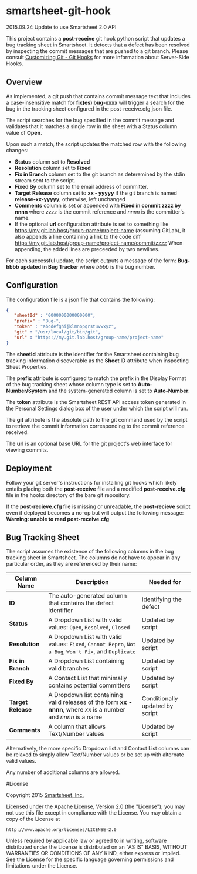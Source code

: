 # smartsheet-git-hook

2015.09.24 Update to use Smartsheet 2.0 API

This project contains a **post-receive** git hook python script that updates a bug tracking sheet in Smartsheet. It detects that a defect has been resolved by inspecting the commit messages that are pushed to a git branch. Please consult [Customizing Git - Git Hooks](http://git-scm.com/book/en/v2/Customizing-Git-Git-Hooks) for more information about Server-Side Hooks.

## Overview

As implemented, a git push that contains commit message text that includes a case-insensitive match for **fix(es) bug-xxxx** will trigger a search for the bug in the tracking sheet configured in the post-receive.cfg json file. 

The script searches for the bug specified in the commit message and validates that it matches a single row in the sheet with a Status column value of **Open**.

Upon such a match, the script updates the matched row with the following changes:
- **Status** column set to **Resolved**
- **Resolution** column set to **Fixed**
- **Fix in Branch** column set to the git branch as deteremined by the stdin stream sent to the script.
- **Fixed By** column set to the email address of committer.
- **Target Release** column set to **xx - yyyyy** if the git branch is named **release-xx-yyyyy**, otherwise, left unchanged
- **Comments** column is set or appended with **Fixed in commit zzzz by nnnn** where *zzzz* is the commit reference and *nnnn* is the committer's name. 
- If the optional **url** configuration attribute is set to something like https://my.git.lab.host/group-name/project-name (assuming GitLab), it also appends a line containing a link to the code diff https://my.git.lab.host/group-name/project-name/commit/zzzz When appending, the added lines are preceeded by two newlines.

For each successful update, the script outputs a message of the form: **Bug-bbbb updated in Bug Tracker** where *bbbb* is the bug number.

## Configuration
The configuration file is a json file that contains the following:

```json
{
   "sheetId" : "0000000000000000",
   "prefix" : "Bug-",
   "token" : "abcdefghijklmnopqrstuvwxyz",
   "git" : "/usr/local/git/bin/git",
   "url" : "https://my.git.lab.host/group-name/project-name"
}
```

The **sheetId** attribute is the identifier for the Smartsheet containing bug tracking information discoverable as the **Sheet ID** attribute when inspecting Sheet Properties.

The **prefix** attribute is configured to match the prefix in the Display Format of the bug tracking sheet whose column type is set to **Auto-Number/System** and the system-generated column is set to **Auto-Number**.

The **token** attribute is the Smartsheet REST API access token generated in the Personal Settings dialog box of the user under which the script will run.

The **git** attribute is the absolute path to the git command used by the script to retrieve the commit information corresponding to the commit reference received.

The **url** is an optional base URL for the git project's web interface for viewing commits.

## Deployment
Follow your git server's instructions for installing git hooks which likely entails placing both the **post-receive** file and a modified **post-receive.cfg** file in the hooks directory of the bare git repository.

If the **post-recieve.cfg** file is missing or unreadable, the **post-recieve** script even if deployed becomes a no-op but will output the following message: **Warning: unable to read post-receive.cfg**

## Bug Tracking Sheet

The script assumes the existence of the following columns in the bug tracking sheet in Smartsheet. The columns do not have to appear in any particular order, as they are referenced by their name:

| Column Name | Description | Needed for |
|-------------|-------------|------------|
| **ID** | The auto-generated column that contains the defect identifier | Identifying the defect |
| **Status** | A Dropdown List with valid values: `Open`, `Resolved`, `Closed` | Updated by script |
| **Resolution** | A Dropdown List with valid values: `Fixed`, `Cannot Repro`, `Not a Bug`, `Won't Fix`, and `Duplicate` | Updated by script |
| **Fix in Branch** | A Dropdown List containing valid branches | Updated by script |
| **Fixed By** | A Contact List that minimally contains potential committers | Updated by script |
| **Target Release** | A Dropdown list containing valid releases of the form **xx - nnnn**, where *xx* is a number and *nnnn* is a name | Conditionally updated by script |
| **Comments** | A column that allows Text/Number values | Updated by script |

Alternatively, the more specific Dropdown list and Contact List columns can be relaxed to simply allow Text/Number values or be set up with alternate valid values.

Any number of additional columns are allowed.

#License

Copyright 2015 [Smartsheet, Inc.](https://www.smartsheet.com)

Licensed under the Apache License, Version 2.0 (the "License"); you may not use this file except in compliance with the License. You may obtain a copy of the License at

    http://www.apache.org/licenses/LICENSE-2.0

Unless required by applicable law or agreed to in writing, software distributed under the License is distributed on an "AS IS" BASIS, WITHOUT WARRANTIES OR CONDITIONS OF ANY KIND, either express or implied. See the License for the specific language governing permissions and limitations under the License.
